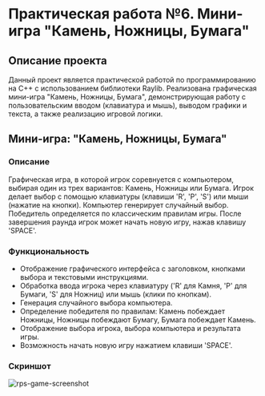 
# Практическая работа №6. Мини-игра "Камень, Ножницы, Бумага"

## Описание проекта

Данный проект является практической работой по программированию на C++ с использованием библиотеки Raylib. Реализована графическая мини-игра "Камень, Ножницы, Бумага", демонстрирующая работу с пользовательским вводом (клавиатура и мышь), выводом графики и текста, а также реализацию игровой логики.

## Мини-игра: "Камень, Ножницы, Бумага"

### Описание
Графическая игра, в которой игрок соревнуется с компьютером, выбирая один из трех вариантов: Камень, Ножницы или Бумага. Игрок делает выбор с помощью клавиатуры (клавиши 'R', 'P', 'S') или мыши (нажатие на кнопки). Компьютер генерирует случайный выбор. Победитель определяется по классическим правилам игры. После завершения раунда игрок может начать новую игру, нажав клавишу 'SPACE'.

### Функциональность
- Отображение графического интерфейса с заголовком, кнопками выбора и текстовыми инструкциями.
- Обработка ввода игрока через клавиатуру ('R' для Камня, 'P' для Бумаги, 'S' для Ножниц) или мышь (клики по кнопкам).
- Генерация случайного выбора компьютера.
- Определение победителя по правилам: Камень побеждает Ножницы, Ножницы побеждают Бумагу, Бумага побеждает Камень.
- Отображение выбора игрока, выбора компьютера и результата игры.
- Возможность начать новую игру нажатием клавиши 'SPACE'.

### Скриншот
![rps-game-screenshot](https://github.com/user-attachments/assets/3e6ecb2c-9d89-4bed-9f7d-f97061862e03)
